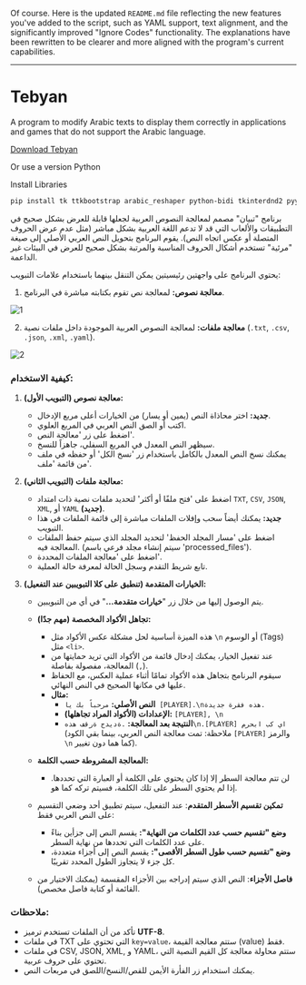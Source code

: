 Of course. Here is the updated `README.md` file reflecting the new features you've added to the script, such as YAML support, text alignment, and the significantly improved "Ignore Codes" functionality. The explanations have been rewritten to be clearer and more aligned with the program's current capabilities.

---

# Tebyan
A program to modify Arabic texts to display them correctly in applications and games that do not support the Arabic language.

[Download Tebyan](https://github.com/MrGamesKingPro/Tebyan/releases/tag/Tebyan)

Or use a version Python

Install Libraries

```bash
pip install tk ttkbootstrap arabic_reshaper python-bidi tkinterdnd2 pyyaml
```

برنامج "تبيان" مصمم لمعالجة النصوص العربية لجعلها قابلة للعرض بشكل صحيح في التطبيقات والألعاب التي قد لا تدعم اللغة العربية بشكل مباشر (مثل عدم عرض الحروف المتصلة أو عكس اتجاه النص). يقوم البرنامج بتحويل النص العربي الأصلي إلى صيغة "مرئية" تستخدم أشكال الحروف المناسبة والمرتبة بشكل صحيح للعرض في البيئات غير الداعمة.

يحتوي البرنامج على واجهتين رئيسيتين يمكن التنقل بينهما باستخدام علامات التبويب:

1.  **معالجة نصوص:** لمعالجة نص تقوم بكتابته مباشرة في البرنامج.

![1](https://github.com/user-attachments/assets/f4c29303-df09-4fbf-88b7-c9d1d3593f98)

2.  **معالجة ملفات:** لمعالجة النصوص العربية الموجودة داخل ملفات نصية (`.txt`, `.csv`, `.json`, `.xml`, `.yaml`).

![2](https://github.com/user-attachments/assets/e13ee16d-4410-4e8f-a426-b7a20112ee5c)

### كيفية الاستخدام:

1.  **معالجة نصوص (التبويب الأول):**
    *   **جديد:** اختر محاذاة النص (يمين أو يسار) من الخيارات أعلى مربع الإدخال.
    *   اكتب أو الصق النص العربي في المربع العلوي.
    *   اضغط على زر 'معالجة النص'.
    *   سيظهر النص المعدل في المربع السفلي، جاهزاً للنسخ.
    *   يمكنك نسخ النص المعدل بالكامل باستخدام زر 'نسخ الكل' أو حفظه في ملف من قائمة 'ملف'.

2.  **معالجة ملفات (التبويب الثاني):**
    *   اضغط على 'فتح ملفًا أو أكثر' لتحديد ملفات نصية ذات امتداد `TXT`, `CSV`, `JSON`, `XML`, أو `YAML` **(جديد)**.
    *   **جديد:** يمكنك أيضاً سحب وإفلات الملفات مباشرة إلى قائمة الملفات في هذا التبويب.
    *   اضغط على 'مسار المجلد الحفظ' لتحديد المجلد الذي سيتم حفظ الملفات المعالجة فيه. (سيتم إنشاء مجلد فرعي باسم 'processed\_files').
    *   اضغط على 'معالجة الملفات المحددة'.
    *   تابع شريط التقدم وسجل الحالة لمعرفة حالة العملية.

3.  **الخيارات المتقدمة (تنطبق على كلا التبويبين عند التفعيل):**
    *   يتم الوصول إليها من خلال زر "**خيارات متقدمة...**" في أي من التبويبين.
    *   **تجاهل الأكواد المخصصة (مهم جدًا):**
        *   هذه الميزة أساسية لحل مشكلة عكس الأكواد مثل `\n` أو الوسوم (Tags) مثل `<li>`.
        *   عند تفعيل الخيار، يمكنك إدخال قائمة من الأكواد التي تريد حمايتها من المعالجة، مفصولة بفاصلة (`,`).
        *   سيقوم البرنامج بتجاهل هذه الأكواد تمامًا أثناء عملية العكس، مع الحفاظ عليها في مكانها الصحيح في النص النهائي.
        *   **مثال:**
            *   **النص الأصلي:** `مرحباً بك يا [PLAYER].\nهذه فقرة جديدة.`
            *   **الإعدادات (الأكواد المراد تجاهلها):** `[PLAYER], \n`
            *   **النتيجة بعد المعالجة:** `.ةديدج ةرقف هذه\n.[PLAYER] اي كب ابحرم` (ملاحظة: تمت معالجة النص العربي، بينما بقي الكود `[PLAYER]` والرمز `\n` كما هما دون تغيير).

    *   **المعالجة المشروطة حسب الكلمة:**
        *   لن تتم معالجة السطر إلا إذا كان يحتوي على الكلمة أو العبارة التي تحددها. إذا لم يحتوي السطر على تلك الكلمة، فسيتم تركه كما هو.

    *   **تمكين تقسيم الأسطر المتقدم**: عند التفعيل، سيتم تطبيق أحد وضعي التقسيم على النص العربي فقط:
        *   **وضع "تقسيم حسب عدد الكلمات من النهاية":** يقسم النص إلى جزأين بناءً على عدد الكلمات التي تحددها من نهاية السطر.
        *   **وضع "تقسيم حسب طول السطر الأقصى":** يقسم النص إلى أجزاء متعددة، كل جزء لا يتجاوز الطول المحدد تقريبًا.

    *   **فاصل الأجزاء**: النص الذي سيتم إدراجه بين الأجزاء المقسمة (يمكنك الاختيار من القائمة أو كتابة فاصل مخصص).

### ملاحظات:
*   تأكد من أن الملفات تستخدم ترميز **UTF-8**.
*   في ملفات TXT التي تحتوي على `key=value`، ستتم معالجة القيمة (value) فقط.
*   في ملفات CSV, JSON, XML, و YAML، ستتم محاولة معالجة كل القيم النصية التي تحتوي على حروف عربية.
*   يمكنك استخدام زر الفأرة الأيمن للقص/النسخ/اللصق في مربعات النص.
